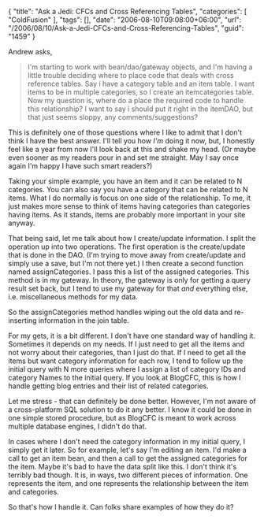 {
	"title": "Ask a Jedi: CFCs and Cross Referencing Tables",
	"categories": [
		"ColdFusion"
	],
	"tags": [],
	"date": "2006-08-10T09:08:00+06:00",
	"url": "/2006/08/10/Ask-a-Jedi-CFCs-and-Cross-Referencing-Tables",
	"guid": "1459"
}

Andrew asks, 

<blockquote>
I'm starting to work with bean/dao/gateway objects, and I'm having a little trouble deciding where to place code that deals with cross reference tables.  Say i have a category table and an item table.   I want items to be in multiple categories, so I create an itemcategories table.  Now my question is, where do a place the required code to handle this relationship?  I want to say i should put it right in the itemDAO, but that just seems sloppy, any comments/suggestions?
</blockquote>

This is definitely one of those questions where I like to admit that I don't think I have the best answer. I'll tell you how <i>I'm</i> doing it now, but, I honestly feel like a year from now I'll look back at this and shake my head. (Or maybe even sooner as my readers pour in and set me straight. May I say once again I'm happy I have such smart readers?)
<!--more-->
Taking your simple example, you have an item and it can be related to N categories. You can also say you have a category that can be related to N items. What I do normally is focus on one side of the relationship. To me, it just makes more sense to think of items having categories than categories having items. As it stands, items are probably more important in your site anyway. 

That being said, let me talk about how I create/update information. I split the operation up into two operations. The first operation is the create/update that is done in the DAO. (I'm trying to move away from create/update and simply use a save, but I'm not there yet.) I then create a second function named assignCategories. I pass this a list of the assigned categories. This method is in my gateway. In theory, the gateway is only for getting a query result set back, but I tend to use my gateway for that <i>and</i> everything else, i.e. miscellaneous methods for my data. 

So the assignCategories method handles wiping out the old data and re-inserting information in the join table. 

For my gets, it is a bit different. I don't have one standard way of handling it. Sometimes it depends on my needs. If I just need to get all the items and not worry about their categories, than I just do that. If I need to get all the items but want category information for each row, I tend to follow up the initial query with N more queries where I assign a list of category IDs and category Names to the initial query. If you look at BlogCFC, this is how I handle getting blog entries and their list of related categories.

Let me stress - that can definitely be done better. However, I'm not aware of a cross-platform SQL solution to do it any better. I know it could be done in one simple stored procedure, but as BlogCFC is meant to work across multiple database engines, I didn't do that. 

In cases where I don't need the category information in my initial query, I simply get it later. So for example, let's say I'm editing an item. I'd make a call to get an item bean, and then a call to get the assigned categories for the  item. Maybe it's bad to have the data split like this. I don't think it's terribly bad though. It is, in ways, two different pieces of information. One represents the item, and one represents the relationship between the item and categories.

So that's how I handle it. Can folks share examples of how they do it?